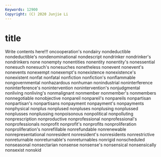 ```yaml
---
Keywords: 12900
Copyright: (C) 2020 Junjie Li
---
```


# title

Write contents here!!!
oncooperation's 
nondairy 
nondeductible 
nondeductible's 
nondenominational
nondescript 
nondrinker 
nondrinker's 
nondrinkers 
none 
nonempty 
nonentities 
nonentity 
nonentity's 
nonessential
nonesuch 
nonesuch's 
nonesuches 
nonetheless 
nonevent 
nonevent's 
nonevents 
nonexempt 
nonexempt's 
nonexistence
nonexistence's 
nonexistent 
nonfat 
nonfatal 
nonfiction 
nonfiction's 
nonflammable 
nongovernmental 
nonhazardous 
nonhuman
nonindustrial 
noninterference 
noninterference's 
nonintervention 
nonintervention's 
nonjudgmental 
nonliving 
nonliving's 
nonmalignant 
nonmember
nonmember's 
nonmembers 
nonnegotiable 
nonobjective 
nonpareil 
nonpareil's 
nonpareils 
nonpartisan 
nonpartisan's 
nonpartisans
nonpayment 
nonpayment's 
nonpayments 
nonphysical 
nonplus 
nonplused 
nonpluses 
nonplusing 
nonplussed 
nonplusses
nonplussing 
nonpoisonous 
nonpolitical 
nonpolluting 
nonprescription 
nonproductive 
nonprofessional 
nonprofessional's 
nonprofessionals 
nonprofit
nonprofit's 
nonprofits 
nonproliferation 
nonproliferation's 
nonrefillable 
nonrefundable 
nonrenewable 
nonrepresentational 
nonresident 
nonresident's
nonresidents 
nonrestrictive 
nonreturnable 
nonreturnable's 
nonreturnables 
nonrigid 
nonscheduled 
nonseasonal 
nonsectarian 
nonsense
nonsense's 
nonsensical 
nonsensically 
nonsexist 
nonskid 
